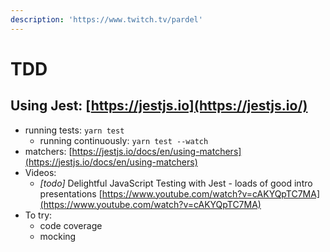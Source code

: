 ```yaml
---
description: 'https://www.twitch.tv/pardel'
---
```


# TDD

## Using Jest: [https://jestjs.io](https://jestjs.io/)

* running tests: `yarn test`
  * running continuously: `yarn test --watch`
* matchers: [https://jestjs.io/docs/en/using-matchers](https://jestjs.io/docs/en/using-matchers)
* Videos:
  * _\[todo\]_ Delightful JavaScript Testing with Jest - loads of good intro presentations [https://www.youtube.com/watch?v=cAKYQpTC7MA](https://www.youtube.com/watch?v=cAKYQpTC7MA)
* To try:
  * code coverage
  * mocking



